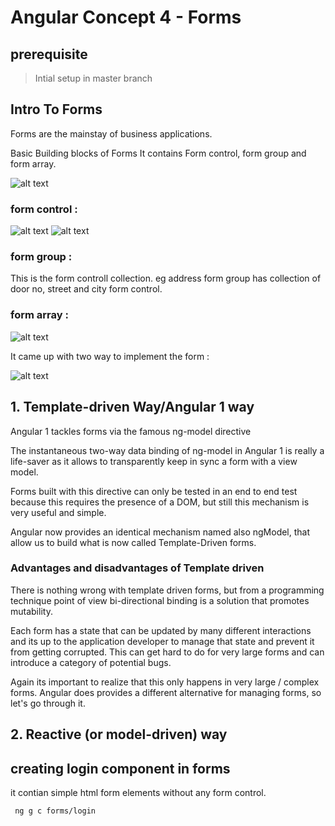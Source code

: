 # Angular Concept 4 - Forms
## prerequisite
>Intial setup in master branch

## Intro To Forms
Forms are the mainstay of business applications. 

Basic Building blocks of Forms
It contains Form control, form group and form array.

![alt text](http://i.imgur.com/v53aSkJ.png)

### form control :
![alt text](http://i.imgur.com/ZQSJvh2.png)
![alt text](http://i.imgur.com/sSXF90I.png)

### form group :
This is the form controll collection. eg address form group has collection of door no, street and city form control.

### form array :
![alt text](http://i.imgur.com/MsCGgrK.png)

It came up with two way to implement the form : 

![alt text](http://i.imgur.com/BtvP7dh.png)


## 1. Template-driven Way/Angular 1 way
Angular 1 tackles forms via the famous ng-model directive

The instantaneous two-way data binding of ng-model in Angular 1 is really a life-saver as it allows to transparently keep in sync a form with a view model.

Forms built with this directive can only be tested in an end to end test because this requires the presence of a DOM, but still this mechanism is very useful and simple.

Angular now provides an identical mechanism named also ngModel, that allow us to build what is now called Template-Driven forms. 

### Advantages and disadvantages of Template driven
There is nothing wrong with template driven forms, but from a programming technique point of view bi-directional binding is a solution that promotes mutability.

Each form has a state that can be updated by many different interactions and its up to the application developer to manage that state and prevent it from getting corrupted. This can get hard to do for very large forms and can introduce a category of potential bugs.

Again its important to realize that this only happens in very large / complex forms. Angular does provides a different alternative for managing forms, so let's go through it.



## 2. Reactive (or model-driven) way



## creating login component in forms

it contian simple html form elements without any form control.
 
```
 ng g c forms/login
```
